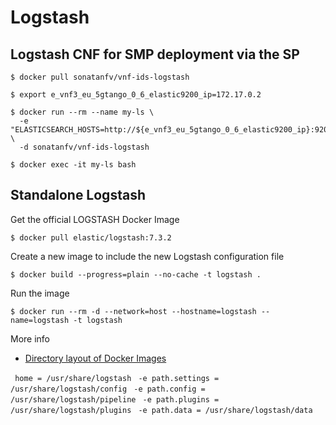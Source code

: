 # Logstash

## Logstash CNF for SMP deployment via the SP

```
$ docker pull sonatanfv/vnf-ids-logstash

$ export e_vnf3_eu_5gtango_0_6_elastic9200_ip=172.17.0.2

$ docker run --rm --name my-ls \
  -e "ELASTICSEARCH_HOSTS=http://${e_vnf3_eu_5gtango_0_6_elastic9200_ip}:9200" \
  -d sonatanfv/vnf-ids-logstash

$ docker exec -it my-ls bash

```

## Standalone Logstash

Get the official LOGSTASH Docker Image

```$ docker pull elastic/logstash:7.3.2```


Create a new image to include the new Logstash configuration file

```$ docker build --progress=plain --no-cache -t logstash .```


Run the image

```$ docker run --rm -d --network=host --hostname=logstash --name=logstash -t logstash```


More info

* [Directory layout of Docker Images](https://www.elastic.co/guide/en/logstash/6.x/dir-layout.html)

` home = /usr/share/logstash`
` -e path.settings = /usr/share/logstash/config`
` -e path.config = /usr/share/logstash/pipeline`
` -e path.plugins = /usr/share/logstash/plugins`
` -e path.data = /usr/share/logstash/data`

